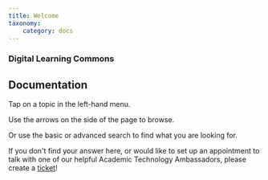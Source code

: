 ```yaml
---
title: Welcome
taxonomy:
    category: docs
---
```


### Digital Learning Commons

## Documentation

Tap on a topic in the left-hand menu.

Use the arrows on the side of the page to browse.

Or use the basic or advanced search to find what you are looking for.

If you don't find your answer here, or would like to set up an appointment to talk with one of our helpful Academic Technology Ambassadors, please create a [ticket](https://www.twu.ca/help)!
